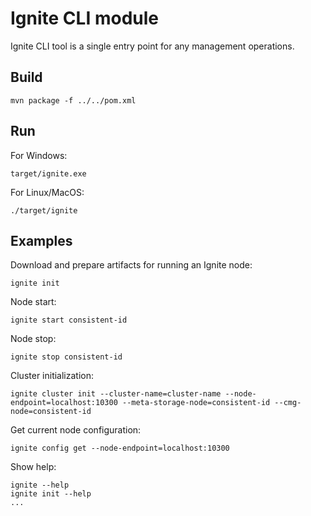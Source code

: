 # Ignite CLI module

Ignite CLI tool is a single entry point for any management operations.

## Build

    mvn package -f ../../pom.xml
## Run
For Windows:

    target/ignite.exe
For Linux/MacOS:

    ./target/ignite
## Examples
Download and prepare artifacts for running an Ignite node:

    ignite init
Node start:

    ignite start consistent-id
Node stop:

    ignite stop consistent-id

Cluster initialization:

    ignite cluster init --cluster-name=cluster-name --node-endpoint=localhost:10300 --meta-storage-node=consistent-id --cmg-node=consistent-id

Get current node configuration:

    ignite config get --node-endpoint=localhost:10300
Show help:

    ignite --help
    ignite init --help
    ...
